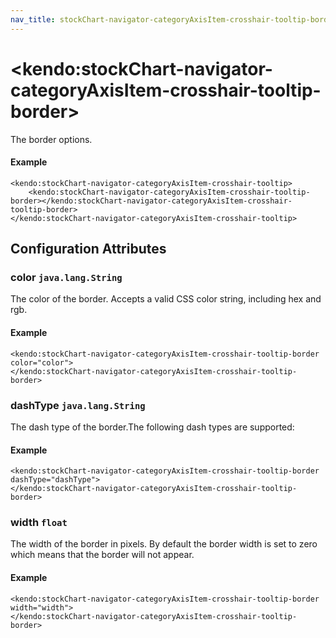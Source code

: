 ```yaml
---
nav_title: stockChart-navigator-categoryAxisItem-crosshair-tooltip-border
---
```


# \<kendo:stockChart-navigator-categoryAxisItem-crosshair-tooltip-border\>

The border options.

#### Example
    <kendo:stockChart-navigator-categoryAxisItem-crosshair-tooltip>
        <kendo:stockChart-navigator-categoryAxisItem-crosshair-tooltip-border></kendo:stockChart-navigator-categoryAxisItem-crosshair-tooltip-border>
    </kendo:stockChart-navigator-categoryAxisItem-crosshair-tooltip>

## Configuration Attributes

### color `java.lang.String`

The color of the border. Accepts a valid CSS color string, including hex and rgb.

#### Example
    <kendo:stockChart-navigator-categoryAxisItem-crosshair-tooltip-border color="color">
    </kendo:stockChart-navigator-categoryAxisItem-crosshair-tooltip-border>

### dashType `java.lang.String`

The dash type of the border.The following dash types are supported:

#### Example
    <kendo:stockChart-navigator-categoryAxisItem-crosshair-tooltip-border dashType="dashType">
    </kendo:stockChart-navigator-categoryAxisItem-crosshair-tooltip-border>

### width `float`

The width of the border in pixels. By default the border width is set to zero which means that the border will not appear.

#### Example
    <kendo:stockChart-navigator-categoryAxisItem-crosshair-tooltip-border width="width">
    </kendo:stockChart-navigator-categoryAxisItem-crosshair-tooltip-border>

